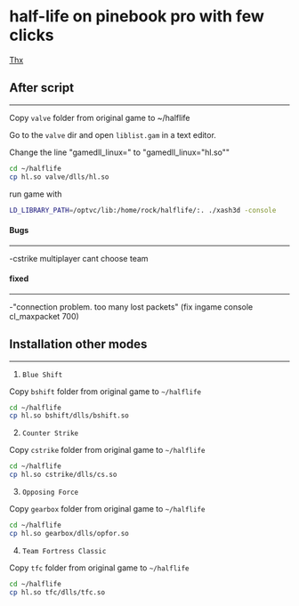 # half-life on pinebook pro with few clicks 
[Thx](https://forum.pine64.org/showthread.php?tid=8394)

## After script
----------

Copy `valve` folder from original game to ~/halflife

Go to the `valve` dir and open `liblist.gam` in a text editor.

Change the line "gamedll_linux=<something>" to "gamedll_linux="hl.so""

```bash
cd ~/halflife
cp hl.so valve/dlls/hl.so
```
run game with 
```bash
LD_LIBRARY_PATH=/optvc/lib:/home/rock/halflife/:. ./xash3d -console
```



#### Bugs
----------
-cstrike multiplayer cant choose team

#### fixed
----------
-"connection problem. too many lost packets" (fix ingame console cl_maxpacket 700)





## Installation other modes 
----------

1. `Blue Shift`

Copy `bshift` folder from original game to `~/halflife`
```bash
cd ~/halflife 
cp hl.so bshift/dlls/bshift.so
```

2. `Counter Strike`
 
Copy `cstrike` folder from original game to `~/halflife`
```bash
cd ~/halflife 
cp hl.so cstrike/dlls/cs.so
```

3. `Opposing Force`

Copy `gearbox` folder from original game to `~/halflife`
```bash
cd ~/halflife 
cp hl.so gearbox/dlls/opfor.so
```

4. `Team Fortress Classic`

Copy `tfc` folder from original game to `~/halflife`
```bash
cd ~/halflife 
cp hl.so tfc/dlls/tfc.so
```
